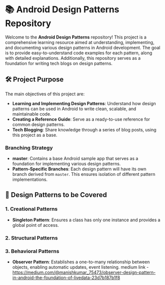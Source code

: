 # 📚 Android Design Patterns Repository

Welcome to the **Android Design Patterns** repository! This project is a comprehensive learning resource aimed at understanding, implementing, and documenting various design patterns in Android development. The goal is to provide easy-to-understand code examples for each pattern, along with detailed explanations. Additionally, this repository serves as a foundation for writing tech blogs on design patterns.

## 🛠️ Project Purpose

The main objectives of this project are:
- **Learning and Implementing Design Patterns**: Understand how design patterns can be used in Android to write clean, scalable, and maintainable code.
- **Creating a Reference Guide**: Serve as a ready-to-use reference for common design patterns.
- **Tech Blogging**: Share knowledge through a series of blog posts, using this project as a base.

### Branching Strategy

- **master**: Contains a base Android sample app that serves as a foundation for implementing various design patterns.
- **Pattern-Specific Branches**: Each design pattern will have its own branch derived from `master`. This ensures isolation of different pattern implementations.

## 📝 Design Patterns to be Covered

### 1. Creational Patterns
- **Singleton Pattern**: Ensures a class has only one instance and provides a global point of access.


### 2. Structural Patterns



### 3. Behavioral Patterns
- **Observer Pattern**: Establishes a one-to-many relationship between objects, enabling automatic updates, event listening.
                        medium link - https://medium.com/@manishkumar_75473/observer-design-pattern-in-android-the-foundation-of-livedata-23d7b187b1f8

